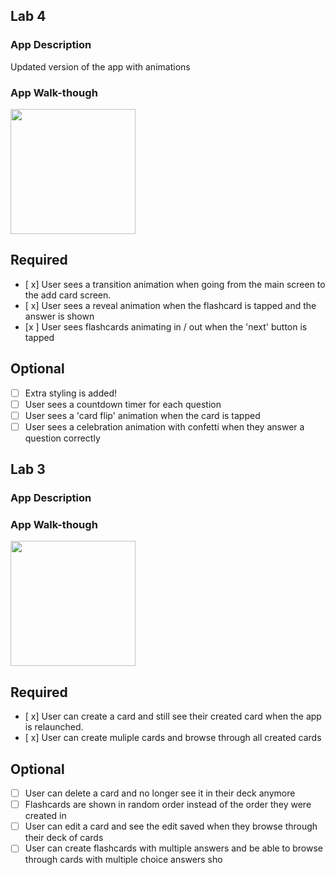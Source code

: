 ## Lab 4

### App Description
Updated version of the app with animations

### App Walk-though

<img src="https://i.imgur.com/iaqjuco.gif" width=200><br>


## Required
- [ x] User sees a transition animation when going from the main screen to the add card screen.
- [ x] User sees a reveal animation when the flashcard is tapped and the answer is shown
- [x ] User sees flashcards animating in / out when the 'next' button is tapped

## Optional
- [ ] Extra styling is added!
- [ ] User sees a countdown timer for each question
- [ ] User sees a 'card flip' animation when the card is tapped
- [ ] User sees a celebration animation with confetti when they answer a question correctly

## Lab 3

### App Description


### App Walk-though

<img src="https://i.imgur.com/Jx8KZms.gif" width=200><br>


## Required
- [ x] User can create a card and still see their created card when the app is relaunched.
- [ x] User can create muliple cards and browse through all created cards

## Optional
- [ ] User can delete a card and no longer see it in their deck anymore
- [ ] Flashcards are shown in random order instead of the order they were created in
- [ ] User can edit a card and see the edit saved when they browse through their deck of cards
- [ ] User can create flashcards with multiple answers and be able to browse through cards with multiple choice answers sho
